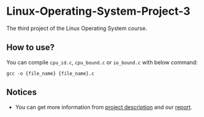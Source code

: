 # Linux-Operating-System-Project-3
The third project of the Linux Operating System course.

## How to use?
You can compile `cpu_id.c`, `cpu_bound.c` or `io_bound.c` with below command:
```
gcc -o {file_name} {file_name}.c
```

## Notices
- You can get more information from [project description](https://github.com/Cing-Chen/Linux-Operating-System-Project-3/blob/main/Project_3_Description.pdf) and our [report](https://github.com/Cing-Chen/Linux-Operating-System-Project-3/blob/main/Project_3_Report.pdf).
